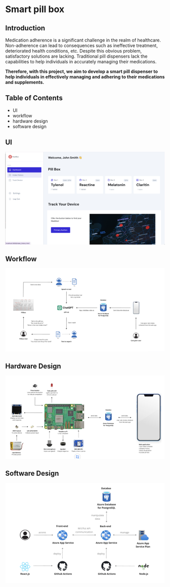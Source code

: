 # Smart pill box

## Introduction
Medication adherence is a significant challenge in the realm of healthcare. Non-adherence can lead to consequences such as ineffective treatment, deteriorated health conditions, etc. Despite this obvious problem, satisfactory solutions are lacking. Traditional pill dispensers lack the capabilities to help individuals in accurately managing their medications.

**Therefore, with this project, we aim to develop a smart pill dispenser to help individuals in effectively managing and adhering to their medications and supplements.**

## Table of Contents  
- UI
- workflow
- hardware design
- software design

## UI 
![wireframe](./assets/ui.png)

## Workflow
![workflow](./assets/workflow.png)

## Hardware Design
![hardware](./assets/hardware.png)

## Software Design
![software](./assets/software.png)


